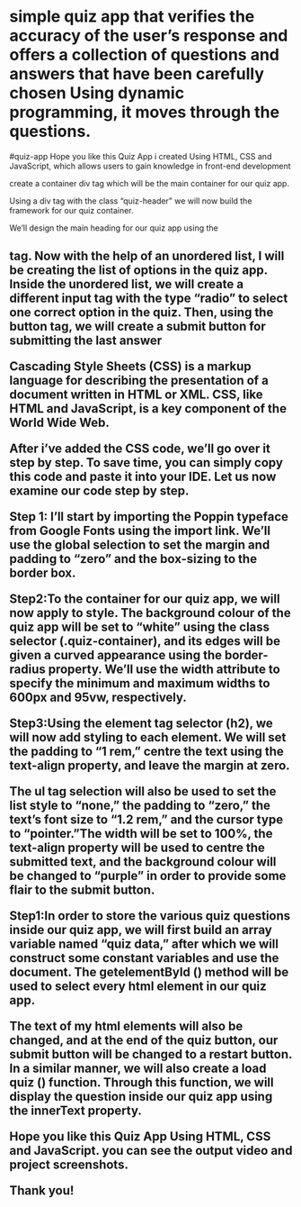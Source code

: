 # simple quiz app that verifies the accuracy of the user’s response and offers a collection of questions and answers that have been carefully chosen Using dynamic programming, it moves through the questions.
#quiz-app
Hope you like this Quiz App i created Using HTML, CSS and JavaScript, which allows users to gain knowledge in front-end development

create a container div tag which will be the main container for our quiz app.

 Using a div tag with the class “quiz-header” we will now build the framework for our quiz container.

We’ll design the main heading for our quiz app using the <h2> tag.
Now with the help of an unordered list, I will be creating the list of options in the quiz app.
Inside the unordered list, we will create a different input tag with the type “radio” to select one correct option in the quiz.
Then, using the button tag, we will create a submit button for submitting the last answer

 Cascading Style Sheets (CSS) is a markup language for describing the presentation of a document written in HTML or XML. CSS, like HTML and JavaScript, is a key component of the World Wide Web.

 After i’ve added the CSS code, we’ll go over it step by step. To save time, you can simply copy this code and paste it into your IDE. Let us now examine our code step by step.

Step 1: I’ll start by importing the Poppin typeface from Google Fonts using the import link. We’ll use the global selection to set the margin and padding to “zero” and the box-sizing to the border box.

Step2:To the container for our quiz app, we will now apply to style. The background colour of the quiz app will be set to “white” using the class selector (.quiz-container), and its edges will be given a curved appearance using the border-radius property. We’ll use the width attribute to specify the minimum and maximum widths to 600px and 95vw, respectively.

Step3:Using the element tag selector (h2), we will now add styling to each element. We will set the padding to “1 rem,” centre the text using the text-align property, and leave the margin at zero.

 The ul tag selection will also be used to set the list style to “none,” the padding to “zero,” the text’s font size to “1.2 rem,” and the cursor type to “pointer.”The width will be set to 100%, the text-align property will be used to centre the submitted text, and the background colour will be changed to “purple” in order to provide some flair to the submit button.

Step1:In order to store the various quiz questions inside our quiz app, we will first build an array variable named “quiz data,” after which we will construct some constant variables and use the document. The getelementById () method will be used to select every html element in our quiz app.

 The text of my html elements will also be changed, and at the end of the quiz button, our submit button will be changed to a restart button. In a similar manner, we will also create a load quiz () function. Through this function, we will display the question inside our quiz app using the innerText property.

Hope you like this Quiz App Using HTML, CSS and JavaScript. you can see the output video and project screenshots.

Thank you!
